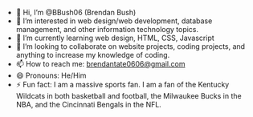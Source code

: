 - 👋 Hi, I’m @BBush06 (Brendan Bush)
- 👀 I’m interested in web design/web development, database management, and other information technology topics.
- 🌱 I’m currently learning web design, HTML, CSS, Javascript
- 💞️ I’m looking to collaborate on website projects, coding projects, and anything to increase my knowledge of coding.
- 📫 How to reach me: brendantate0606@gmail.com
- 😄 Pronouns: He/Him
- ⚡ Fun fact: I am a massive sports fan. I am a fan of the Kentucky Wildcats in both basketball and football, the Milwaukee Bucks in the NBA, and the Cincinnati Bengals in the NFL.

<!---
BBush06/BBush06 is a ✨ special ✨ repository because its `README.md` (this file) appears on your GitHub profile.
You can click the Preview link to take a look at your changes.
--->

